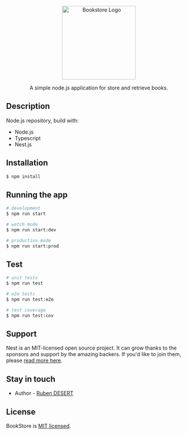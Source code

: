 <p align="center">
  <a href="http://nestjs.com/" target="blank"><img src="https://i.ibb.co/j5HcsKC/Copie-de-Sans-titre.png" width="200" alt="Bookstore Logo" /></a>
</p>
  
<p align="center">A simple node.js application for store and retrieve books.</p>

## Description

Node.js repository, build with:
- Node.js
- Typescript
- Nest.js

## Installation

```bash
$ npm install
```

## Running the app

```bash
# development
$ npm run start

# watch mode
$ npm run start:dev

# production mode
$ npm run start:prod
```

## Test

```bash
# unit tests
$ npm run test

# e2e tests
$ npm run test:e2e

# test coverage
$ npm run test:cov
```

## Support

Nest is an MIT-licensed open source project. It can grow thanks to the sponsors and support by the amazing backers. If you'd like to join them, please [read more here](https://docs.nestjs.com/support).

## Stay in touch

- Author - [Ruben DESERT](https://rubendesert.com)

## License

  BookStore is [MIT licensed](LICENSE).
